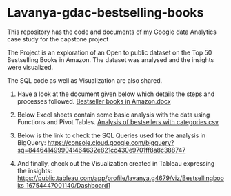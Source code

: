 # Lavanya-gdac-bestselling-books
This repository has the code and documents of my Google data Analytics case study for the capstone project

The Project is an exploration of an Open to public dataset on the Top 50 Bestselling Books in Amazon.
The dataset was analysed and the insights were visualized.

The SQL code as well as Visualization are also shared.

1. Have a look at the document given below which details the steps and processes followed.
[Bestseller books in Amazon.docx](https://github.com/Lavanya-Gurumurthy/Lavanya-gdac-bestselling-books/files/10609023/Bestseller.books.in.Amazon.docx)

2. Below Excel sheets contain some basic analysis with the data using Functions and Pivot Tables.
[Analysis of bestsellers with categories.csv](https://github.com/Lavanya-Gurumurthy/Lavanya-gdac-bestselling-books/files/10609020/Analysis.of.bestsellers.with.categories.csv)

3. Below is the link to check the SQL Queries used for the analysis in BigQuery:
https://console.cloud.google.com/bigquery?sq=844641499904:464632e821cc430e9701ff8a8c388747

4. And finally, check out the Visualization created in Tableau expressing the insights:
https://public.tableau.com/app/profile/lavanya.g4679/viz/Bestsellingbooks_16754447001140/Dashboard1
